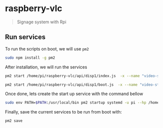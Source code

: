 # raspberry-vlc
> Signage system with Rpi

## Run services
To run the scripts on boot, we will use ```pm2```
``` BASH
sudo npm install -g pm2
```
After installation, we will run the services
``` BASH
pm2 start /home/pi/raspberry-vlc/api/disp1/index.js  -x --name "video-server"
```
``` BASH
pm2 start /home/pi/raspberry-vlc/api/disp1/boot.js  -x --name "video-start"
```
Once done, lets create the start up service with the command bellow
``` BASH
sudo env PATH=$PATH:/usr/local/bin pm2 startup systemd -u pi --hp /home/pi
```
Finally, save the current services to be run from boot with:
``` BASH
pm2 save
```

